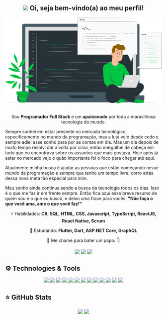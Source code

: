 <span align="center">

## <img src="#" width="30px"> Oi, seja bem-vindo(a) ao meu perfil!</h2>

</span>

<div align="center">

<img src="https://raw.githubusercontent.com/GustavoSaraiva-Dev/GustavoSaraiva-Dev/main/codeguy.png" width="700px" />

</div>
<br>
<p align="center">  
  Sou <strong>Programador Full Stack</strong> e um <strong> apaixonado</strong> por toda a maravilhosa tecnologia do mundo.

Sempre sonhei em estar presente no mercado tecnológico, especificamente no mundo da programação, mas a luta veio desde cedo e sempre adiei esse sonho para por as contas em dia.
Mas um dia depois de muito tempo resolvi dar a volta por cima, então mergulhei de cabeça em tudo que eu encontrava sobre os assuntos que mais gostava.
Hoje após já estar no mercado vejo o quão importante foi o foco para chegar até aqui.

Atualmente minha busca é ajudar as pessoas que estão começando nesse mundo da programação e sempre que tenho um tempo livre, corro atrás dessa nova meta tão especial para mim.

Meu sonho ainda continua sendo a busca da tecnologia todos os dias. Isso é o que me faz ir em frente sempre.
Então fica aqui esse breve resumo de quem sou e o que eu busco, e deixo uma frase para vocês: <strong>"Não faça o que você ama, ame o que você faz!"</strong>

</p>

<p align="center">
  ⚡ Habilidades: <strong>C#, SQL, HTML, CSS, Javascript, TypeScript, ReactJS, React Native, Scrum</strong>
</p>

<p align="center">
  🔎  Estudando: <strong>Flutter, Dart, ASP.NET Core, GraphQL</strong>
</p>

<p align="center">
  💬 Me chame para bater um papo: 👇
</p>

<p align="center">  
  <a href="https://www.instagram.com/guh.saraiva/" target="_blank" alt="Instagram">
  <img src="https://img.shields.io/badge/-Instagram-E4405F?style=for-the-badge&colorA=E4405F&colorB=151321&logo=instagram&logoColor=white&logoWidth=20&link=https://www.instagram.com/guh.saraiva/"/></a>
  
  <a href="https://www.facebook.com/lg.saraiva" target="_blank" alt="Facebook">
  <img src="https://img.shields.io/badge/-Facebook-3b5998?style=for-the-badge&colorA=3b5998&colorB=151321&logo=facebook&logoColor=white&logoWidth=20&link=https://www.facebook.com/lg.saraiva/"/></a>
  
  <a href="https://www.linkedin.com/in/luiz-gustavo-saraiva/" target="_blank" alt="Linkedin">
  <img src="https://img.shields.io/badge/-Linkedin-0e76a8?style=for-the-badge&colorA=0e76a8&colorB=151321&logo=Linkedin&logoColor=white&logoWidth=20&link=https://www.linkedin.com/in/luiz-gustavo-saraiva/" /></a>
</p>

## ⚙ Technologies & Tools

<p align="center">
<a href="https://www.javascript.com/" target="_blank" alt="C#">
  <img src="https://img.shields.io/badge/-CSharp-f7df1e?style=flat-square&colorA=151321&colorB=239120&logo=c-sharp&logoColor=white"/> 
</a> 
<img src="https://img.shields.io/badge/HTML5-F24E1E.svg?&style=flat-square&colorA=151321&logo=html5&logoColor=white"/>
<img src="https://img.shields.io/badge/CSS3-1572B6.svg?&style=flat-square&colorA=151321&logo=css3&logoColor=white"/>
<a href="https://www.javascript.com/" target="_blank" alt="JavaScript">
  <img src="https://img.shields.io/badge/-JavaScript-f7df1e?style=flat-square&colorA=151321&colorB=f7df1e&logo=javascript&logoColor=white"/> 
</a>
<a href="https://www.typescriptlang.org/" target="_blank" alt="TypeScript">
   <img src="https://img.shields.io/badge/-Typecript-007ACC?style=flat-square&colorA=151321&colorB=007ACC&logo=typescript&logoColor=white"/>
</a>
<a href="https://www.typescriptlang.org/" target="_blank" alt="Node JS">
   <img src="https://img.shields.io/badge/-NodeJS-007ACC?style=flat-square&colorA=151321&colorB=339933&logo=node.js&logoColor=white"/>
</a>
<a href="https://pt-br.reactjs.org/" target="_blank" alt="ReactJS">
  <img src="https://img.shields.io/badge/React%20Js%20-%2320232a.svg?&style=flat-square&colorA=151321&colorB=2361DA&logo=react&logoColor=white"/>
</a>
<a href="https://reactnative.dev/" target="_blank" alt="React Native">
  <img src="https://img.shields.io/badge/React%20Native-574394?&style=flat-square&colorA=151321&logo=react&logoColor=white"/>
</a>
<a href="https://flutter.dev/" target="_blank" alt="Flutter">
  <img src="https://img.shields.io/badge/Flutter-02569B?&style=flat-square&colorA=151321&logo=flutter&logoColor=white"/>
</a>
<a href="https://www.figma.com/" target="_blank" alt="Figma">
  <img src="https://img.shields.io/badge/Figma-F24E1E?&style=flat-square&colorA=151321&logo=figma&logoColor=white"/>
</a>
<img src="https://img.shields.io/badge/-npm-CB3837?style=flat-square&logo=npm"/>
<img src="https://img.shields.io/badge/-GitHub-181717?style=flat-square&logo=github"/>
  <img src="https://img.shields.io/badge/Best-icons-E4405F?style=for-the-badge&colorA=7ed321&colorB=DDDDDD&logo=simple-icons&logoColor=000000&logoWidth=20&link=https://www.instagram.com/guh.saraiva/" />

</p>

## ⭐ GitHub Stats

<p align="center">
<img src="https://github-readme-stats.vercel.app/api?username=gustavosaraiva-dev&bg_color=DEG,14141B,0D1117&title_color=00C843&text_color=DBDBDB&icon_color=00C843&border_color=00C843&show_icons=true&line_height=25&hide_title=true">
  <img src="https://github-readme-stats.vercel.app/api/top-langs/?username=gustavosaraiva-dev&bg_color=DEG,14141B,0D1117&title_color=00C843&text_color=DBDBDB&icon_color=00C843&border_color=00C843&show_icons=true&layout=compact&custom_title=Top 5 Most Used Languages">

</p>
